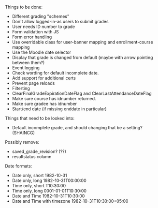 Things to be done:
* Different grading "schemes"
* Don't allow logged-in-as users to submit grades
* User needs ID number to grade
* Form validation with JS
* Form error handling
* Use overridable class for user-banner mapping and enrollment-course mapping
* Use the Moodle date selector
* Display that grade is changed from default (maybe with arrow pointing between them?)
* Event logging
* Check wording for default incomplete date.
* Add support for additional certs
* Prevent page reloads
* Filterting
* ClearFinalGradeExpirationDateFlag and ClearLastAttendanceDateFlag
* Make sure course has idnumber returned.
* Make sure gradee has idnumber
* Start/end date (if missing enddate in particular)

Things that need to be looked into:
* Default incomplete grade, and should changing that be a setting? (SHAINCG)

Possibly remove:
* saved_grade_revision? (??)
* resultstatus column


Date formats:
* Date only, short 1982-10-31 
* Date only, long 1982-10-31T00:00:00 
* Time only, short T10:30:00 
* Time only, long 0001-01-01T10:30:00 
* Date and Time 1982-10-31T10:30:00 
* Date and Time with timezone 1982-10-31T10:30:00+05:00 
